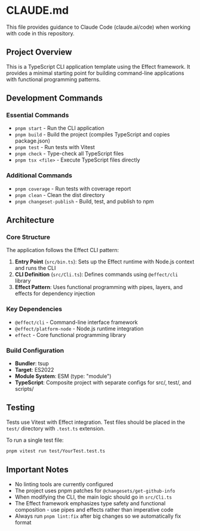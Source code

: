 # CLAUDE.md

This file provides guidance to Claude Code (claude.ai/code) when working with code in this repository.

## Project Overview

This is a TypeScript CLI application template using the Effect framework. It provides a minimal starting point for building command-line applications with functional programming patterns.

## Development Commands

### Essential Commands
- `pnpm start` - Run the CLI application
- `pnpm build` - Build the project (compiles TypeScript and copies package.json)
- `pnpm test` - Run tests with Vitest
- `pnpm check` - Type-check all TypeScript files
- `pnpm tsx <file>` - Execute TypeScript files directly

### Additional Commands
- `pnpm coverage` - Run tests with coverage report
- `pnpm clean` - Clean the dist directory
- `pnpm changeset-publish` - Build, test, and publish to npm

## Architecture

### Core Structure
The application follows the Effect CLI pattern:

1. **Entry Point** (`src/bin.ts`): Sets up the Effect runtime with Node.js context and runs the CLI
2. **CLI Definition** (`src/Cli.ts`): Defines commands using `@effect/cli` library
3. **Effect Pattern**: Uses functional programming with pipes, layers, and effects for dependency injection

### Key Dependencies
- `@effect/cli` - Command-line interface framework
- `@effect/platform-node` - Node.js runtime integration
- `effect` - Core functional programming library

### Build Configuration
- **Bundler**: tsup
- **Target**: ES2022
- **Module System**: ESM (type: "module")
- **TypeScript**: Composite project with separate configs for src/, test/, and scripts/

## Testing

Tests use Vitest with Effect integration. Test files should be placed in the `test/` directory with `.test.ts` extension.

To run a single test file:
```bash
pnpm vitest run test/YourTest.test.ts
```

## Important Notes

- No linting tools are currently configured
- The project uses pnpm patches for `@changesets/get-github-info`
- When modifying the CLI, the main logic should go in `src/Cli.ts`
- The Effect framework emphasizes type safety and functional composition - use pipes and effects rather than imperative code
- Always run `pnpm lint:fix` after big changes so we automatically fix format